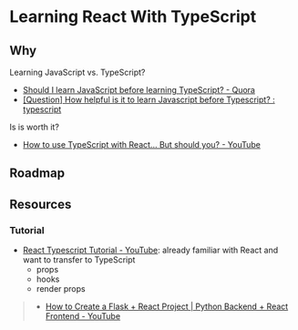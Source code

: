 # Learning React With TypeScript

## Why

Learning JavaScript vs. TypeScript?

* [Should I learn JavaScript before learning TypeScript? - Quora](https://www.quora.com/Should-I-learn-JavaScript-before-learning-TypeScript)
* [[Question] How helpful is it to learn Javascript before Typescript? : typescript](https://www.reddit.com/r/typescript/comments/9kr4e0/question_how_helpful_is_it_to_learn_javascript/)

Is is worth it?

* [How to use TypeScript with React... But should you? - YouTube](https://www.youtube.com/watch?v=ydkQlJhodio&t=15s)

## Roadmap

## Resources

### Tutorial

* [React Typescript Tutorial - YouTube](https://www.youtube.com/watch?v=Z5iWr6Srsj8): already familiar with React and want to transfer to TypeScript
  * props
  * hooks
  * render props

> * [How to Create a Flask + React Project | Python Backend + React Frontend - YouTube](https://www.youtube.com/watch?v=7LNl2JlZKHA)
